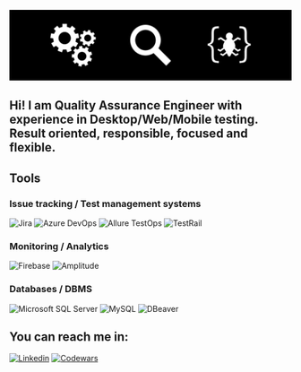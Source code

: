 ![Header](https://github.com/shenafal1101/shenafal1101/blob/main/Assets/readme-background.png)

## Hi! I am Quality Assurance Engineer with experience in Desktop/Web/Mobile testing. Result oriented, responsible, focused and flexible.

## Tools
### Issue tracking / Test management systems
![Jira](https://img.shields.io/badge/JIRA-black?style=for-the-badge&logo=jira&logoColor=0052cc)
![Azure DevOps](https://img.shields.io/badge/Azure_Devops-black?style=for-the-badge&logo=azuredevops&logoColor=2962ff)
![Allure TestOps](https://img.shields.io/badge/Allure_TestOps-black?style=for-the-badge)
![TestRail](https://img.shields.io/badge/TestRail-black?style=for-the-badge)
### Monitoring / Analytics
![Firebase](https://img.shields.io/badge/Firebase-black?style=for-the-badge&logo=firebase&logoColor=ffd54f)
![Amplitude](https://img.shields.io/badge/Amplitude-black?style=for-the-badge&logo=amplitude&logoColor=ffd54f)
### Databases / DBMS
![Microsoft SQL Server](https://img.shields.io/badge/Microsoft_SQL_Server-black?style=for-the-badge&logo=microsoftsqlserver&logoColor=FF4040)
![MySQL](https://img.shields.io/badge/MYSQL-black?style=for-the-badge&logo=mysql&logoColor=0074a3)
![DBeaver](https://img.shields.io/badge/DBeaver-black?style=for-the-badge)
## You can reach me in:
[![Linkedin](https://img.shields.io/badge/Linkedin-black??style=social&logo=linkedin&logoColor=0a66c2)](https://www.linkedin.com/in/stepan-andreev-1563a1202/)
[![Codewars](https://img.shields.io/badge/Codewars-black??style=social&logo=codewars&logoColor=b15255)](https://www.codewars.com/users/shenafal1101)